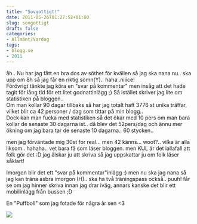 ```yaml
---
title: "Sovgottigt!"
date: 2011-05-26T01:27:52+01:00
slug: sovgottigt
draft: false
categories:
- Allmänt/Vardag
tags:
- blogg.se
- 2011
---
```

åh.. Nu har jag fått en bra dos av söthet för kvällen så jag ska nana nu.. ska upp om 8h så jag får en riktig sömn(Y).. haha..niiice!  
Förövrigt tänkte jag köra en "svar på kommentar" men insåg att det hade tagit för lång tid för ett litet godnattinlägg ;) Så istället skriver jag lite om statistiken på bloggen..  
Om man kollar 90 dagar tillbaks så har jag totalt haft 3776 st unika träffar, vilket blir ca 42 personer / dag som tittar på min blogg..  
Dock kan man fucka med statistiken så det ökar med 10 pers om man bara kollar de senaste 30 dagarna ist.. då blev det 52pers/dag och ännu mer ökning om jag bara tar de senaste 10 dagarna.. 60 stycken..  
  
men jag förväntade mig 30st for real... men 42 känns... woot?.. vilka är alla liksom.. hahaha.. vet bara få som läser bloggen. men KUL är det iallafall att folk gör det :D jag älskar ju att skriva så jag uppskattar ju om folk läser såklart!  
  
Imorgon blir det ett "svar på kommentar"inlägg :) men nu ska jag nana så jag kan träna asbra imorgon (H).. ska ha två träningspass också.. puuh! får se om jag hinner skriva innan jag drar iväg, annars kanske det blir ett mobilinlägg från bussen ;D  
  
  
En "Puffboll" som jag fotade för några år sen <3  
  
![](/assets/images/blogg.se/stboll-19juni06_149657871.jpg)
